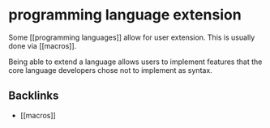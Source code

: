 # programming language extension

Some [[programming languages]] allow for user extension. This is usually done via [[macros]].

Being able to extend a language allows users to implement features that the core language developers chose not to implement as syntax.


## Backlinks

-   [[macros]]
